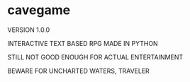 # cavegame
VERSION 1.0.0

INTERACTIVE TEXT BASED RPG MADE IN PYTHON

STILL NOT GOOD ENOUGH FOR ACTUAL ENTERTAINMENT

BEWARE FOR UNCHARTED WATERS, TRAVELER

